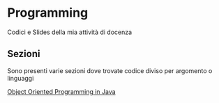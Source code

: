# Programming

Codici e Slides della mia attività di docenza

## Sezioni

Sono presenti varie sezioni dove trovate codice diviso per argomento o linguaggi	

[Object Oriented Programming in Java](https://github.com/giulioangiani/programming/tree/master/OOP/Java)
